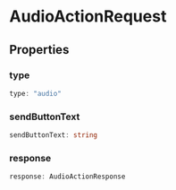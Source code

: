 # AudioActionRequest

## Properties

### type

```ts
type: "audio"
```

### sendButtonText

```ts
sendButtonText: string
```

### response

```ts
response: AudioActionResponse
```
